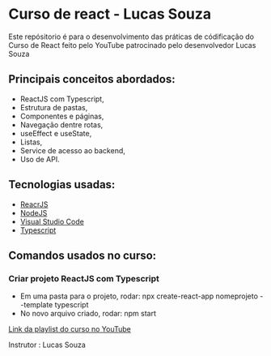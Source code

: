 # Curso de react - Lucas Souza

Este repósitorio é para o desenvolvimento das práticas de códificação do Curso de React feito pelo YouTube patrocinado pelo desenvolvedor Lucas Souza

## Principais conceitos abordados:
 
* ReactJS com Typescript,
* Estrutura de pastas,
* Componentes e páginas,
* Navegação dentre rotas,
* useEffect e useState,
* Listas,
* Service de acesso ao backend,
* Uso de API.

## Tecnologias usadas: 

* [ReacrJS](https://reactjs.org/docs/getting-started.html)
* [NodeJS](https://nodejs.org/en/download/) 
* [Visual Studio Code](https://code.visualstudio.com/download)
* [Typescript](https://www.typescriptlang.org/docs/)

## Comandos usados no curso:
### Criar projeto ReactJS com Typescript

* Em uma pasta para o projeto, rodar: npx create-react-app nomeprojeto --template typescript
* No novo arquivo criado, rodar: npm start 


[Link da playlist do curso no YouTube](https://youtube.com/playlist?list=PL29TaWXah3iZktD5o1IHbc7JDqG_80iOm)

Instrutor : Lucas Souza